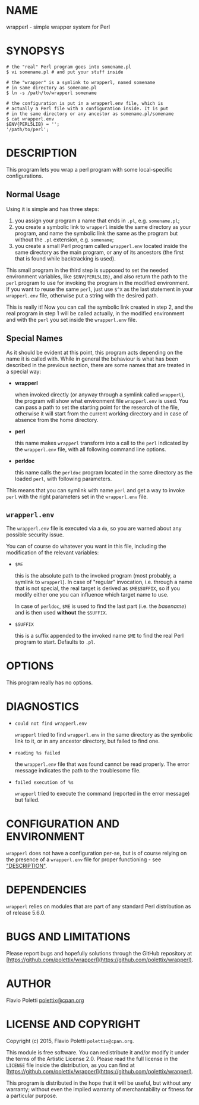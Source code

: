 # NAME

wrapperl - simple wrapper system for Perl

# SYNOPSYS

    # the "real" Perl program goes into somename.pl
    $ vi somename.pl # and put your stuff inside

    # the "wrapper" is a symlink to wrapperl, named somename
    # in same directory as somename.pl
    $ ln -s /path/to/wrapperl somename

    # the configuration is put in a wrapperl.env file, which is
    # actually a Perl file with a configuration inside. It is put
    # in the same directory or any ancestor as somename.pl/somename
    $ cat wrapperl.env
    $ENV{PERL5LIB} = '';
    '/path/to/perl';

# DESCRIPTION

This program lets you wrap a perl program with some local-specific
configurations.

## Normal Usage

Using it is simple and has three steps:

1. you assign your program a name that ends in `.pl`, e.g. `somename.pl`;
2. you create a symbolic link to `wrapperl` inside the same directory
as your program, and name the symbolic link the same as the program
but without the `.pl` extension, e.g. `somename`;
3. you create a small Perl program called `wrapperl.env` located inside the
same directory as the main program, or any of its ancestors (the first
that is found while backtracking is used).

This small program in the third step is supposed
to set the needed environment variables, like `$ENV{PERL5LIB}`, and also
return the path to the `perl` program to use for invoking the program
in the modified environment. If you want to reuse the same `perl`, just
use `$^X` as the last statement in your `wrapperl.env` file, otherwise
put a string with the desired path.

This is really it! Now you can call the symbolic link created in step
2, and the real program in step 1 will be called actually, in the modified
environment and with the `perl` you set inside the `wrapperl.env` file.

## Special Names

As it should be evident at this point, this program acts depending on
the name it is called with. While in general the behaviour is what
has been described in the previous section, there are some names that
are treated in a special way:

- **wrapperl**

    when invoked directly (or anyway through a symlink called `wrapperl`),
    the program will show what environment file `wrapperl.env` is used. You
    can pass a path to set the starting point for the research of the file,
    otherwise it will start from the current working directory and in case
    of absence from the home directory.

- **perl**

    this name makes `wrapperl` transform into a call to the `perl` indicated
    by the `wrapperl.env` file, with all following command line options.

- **perldoc**

    this name calls the `perldoc` program located in the same directory
    as the loaded `perl`, with following parameters.

This means that you can symlink with name `perl` and get a way to
invoke `perl` with the right parameters set in the `wrapperl.env`
file.

## `wrapperl.env`

The `wrapperl.env` file is executed via a `do`, so you are warned
about any possible security issue.

You can of course do whatever you want in this file, including the
modification of the relevant variables:

- `$ME`

    this is the absolute path to the invoked program (most probably, a
    symlink to `wrapperl`). In case of "regular" invocation, i.e. through
    a name that is not special, the real target is derived as
    `$ME$SUFFIX`, so if you modify either one you can influence which
    target name to use.

    In case of `perldoc`, `$ME` is used to find the last part (i.e.
    the _basename_) and is then used **without** the `$SUFFIX`.

- `$SUFFIX`

    this is a suffix appended to the invoked name `$ME` to find the real
    Perl program to start. Defaults to `.pl`.

# OPTIONS

This program really has no options.

# DIAGNOSTICS

- `could not find wrapperl.env`

    `wrapperl` tried to find `wrapperl.env` in the same directory as
    the symbolic link to it, or in any ancestor directory, but failed to
    find one.

- `reading %s failed`

    the `wrapperl.env` file that was found cannot be read properly. The
    error message indicates the path to the troublesome file.

- `failed execution of %s`

    `wrapperl` tried to execute the command (reported in the error message)
    but failed.

# CONFIGURATION AND ENVIRONMENT

`wrapperl` does not have a configuration per-se, but is of course
relying on the presence of a `wrapperl.env` file for proper
functioning - see ["DESCRIPTION"](#description).

# DEPENDENCIES

`wrapperl` relies on modules that are part of any standard Perl
distribution as of release 5.6.0.

# BUGS AND LIMITATIONS

Please report bugs and hopefully solutions through the GitHub
repository at [https://github.com/polettix/wrapperl](https://github.com/polettix/wrapperl).

# AUTHOR

Flavio Poletti <polettix@cpan.org>

# LICENSE AND COPYRIGHT

Copyright (c) 2015, Flavio Poletti `polettix@cpan.org`.

This module is free software.  You can redistribute it and/or
modify it under the terms of the Artistic License 2.0. Please read
the full license in the `LICENSE` file inside the distribution,
as you can find at [https://github.com/polettix/wrapperl](https://github.com/polettix/wrapperl).

This program is distributed in the hope that it will be useful,
but without any warranty; without even the implied warranty of
merchantability or fitness for a particular purpose.
